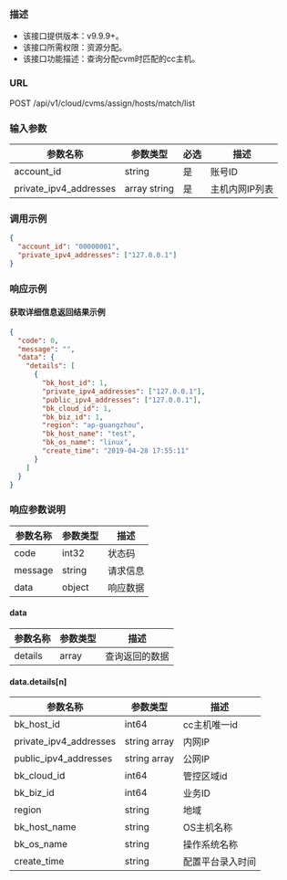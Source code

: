 ### 描述

- 该接口提供版本：v9.9.9+。
- 该接口所需权限：资源分配。
- 该接口功能描述：查询分配cvm时匹配的cc主机。

### URL

POST /api/v1/cloud/cvms/assign/hosts/match/list

### 输入参数

| 参数名称       | 参数类型         | 必选 | 描述       |
|------------|--------------|----|----------|
| account_id | string       | 是  | 账号ID     |
| private_ipv4_addresses  | array string | 是  | 主机内网IP列表 |

### 调用示例

```json
{
  "account_id": "00000001",
  "private_ipv4_addresses": ["127.0.0.1"]
}
```

### 响应示例

#### 获取详细信息返回结果示例

```json
{
  "code": 0,
  "message": "",
  "data": {
    "details": [
      {
        "bk_host_id": 1,
        "private_ipv4_addresses": ["127.0.0.1"],
        "public_ipv4_addresses": ["127.0.0.1"],
        "bk_cloud_id": 1,
        "bk_biz_id": 1,
        "region": "ap-guangzhou",
        "bk_host_name": "test",
        "bk_os_name": "linux",
        "create_time": "2019-04-28 17:55:11"
      }
    ]
  }
}
```

### 响应参数说明

| 参数名称    | 参数类型   | 描述   |
|---------|--------|------|
| code    | int32  | 状态码  |
| message | string | 请求信息 |
| data    | object | 响应数据 |

#### data

| 参数名称    | 参数类型   | 描述             |
|---------|--------|----------------|
| details | array  | 查询返回的数据        |

#### data.details[n]

| 参数名称                   | 参数类型         | 描述       |
|------------------------|--------------|----------|
| bk_host_id             | int64        | cc主机唯一id |
| private_ipv4_addresses | string array | 内网IP     |
| public_ipv4_addresses  | string array | 公网IP     |
| bk_cloud_id            | int64        | 管控区域id   |
| bk_biz_id              | int64        | 业务ID     |
| region                 | string       | 地域       |
| bk_host_name           | string       | OS主机名称   |
| bk_os_name             | string       | 操作系统名称   |
| create_time            | string       | 配置平台录入时间 |

